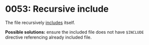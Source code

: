 # 0053: Recursive include

The file recursively [includes](../../coding/directives.md#usdinclude) itself.

**Possible solutions:** ensure the included file does not have `$INCLUDE` directive referencing already included file.

